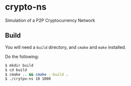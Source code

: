 # crypto-ns

Simulation of a P2P Cryptocurrency Network

## Build

You will need a `build` directory, and `cmake` and `make` installed.

Do the following:
```bash
$ mkdir build
$ cd build
$ cmake .. && cmake --build .
$ ./crytpo-ns 10 1000
```
